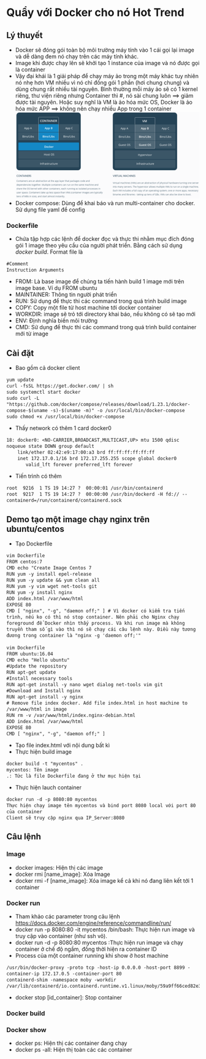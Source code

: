 # Quẩy với Docker cho nó Hot Trend
## Lý thuyết
- Docker sẽ đóng gói toàn bộ môi trường máy tính vào 1 cái gọi lại image và dễ dàng đem nó chạy trên các máy tính khác.
- Image khi được chạy lên sẽ khởi tạo 1 instance của image và nó được gọi là container
- Vậy đại khái là 1 giải pháp để chạy máy ảo trong một máy khác  tuy nhiên nó nhẹ hơn VM nhiều vì nó chỉ đống gói 1 phần (hơi chung chung) và dùng chung rất nhiều tài nguyên. Bình thường mỗi máy ảo sẽ có 1 kernel riêng, thư viện riêng nhưng Container thì #, nó sài chung luôn ==> giảm được tài nguyên. Hoặc suy nghĩ là VM là ảo hóa mức OS, Docker là ảo hóa mức APP ==> không nên chạy nhiều App trong 1 container
 ![img](images/dockervsvm.png)
 - Docker compose: Dùng để khai báo và run multi-container cho docker. Sử dụng file yaml để config
 ### Dockerfile
- Chứa tập hợp các lệnh để docker đọc và thực thi nhằm mục đích đóng gói 1 image theo yêu cầu của người phát triển. Bằng cách sử dụng *docker build*. Format file là
```
#Comment
Instruction Arguments
```
- FROM: Là base image để chúng ta tiến hành build 1 image mới trên image base. Ví dụ FROM ubuntu
- MAINTAINER: Thông tin người phát triển
- RUN: Sử dụng để thực thi các command trong quá trình build image
- COPY: Copy một file từ host machine tới docker container
- WORKDIR: image sẽ trỏ tới directory khai báo, nếu không có sẽ tạo mới
- ENV: Định nghĩa biến môi trường
- CMD: Sử dụng để thực thi các command trong quá trình build container mới từ image
## Cài đặt
- Bao gồm cả docker client
```
yum update
curl -fsSL https://get.docker.com/ | sh
sudo systemctl start docker
sudo curl -L "https://github.com/docker/compose/releases/download/1.23.1/docker-compose-$(uname -s)-$(uname -m)" -o /usr/local/bin/docker-compose
sudo chmod +x /usr/local/bin/docker-compose
```
- Thấy network có thêm 1 card docker0
```
18: docker0: <NO-CARRIER,BROADCAST,MULTICAST,UP> mtu 1500 qdisc noqueue state DOWN group default 
    link/ether 02:42:e9:17:00:a3 brd ff:ff:ff:ff:ff:ff
    inet 172.17.0.1/16 brd 172.17.255.255 scope global docker0
       valid_lft forever preferred_lft forever
```
- Tiến trình có thêm
```
root  9216  1 TS 19 14:27 ?  00:00:01 /usr/bin/containerd
root  9217  1 TS 19 14:27 ?  00:00:00 /usr/bin/dockerd -H fd:// --containerd=/run/containerd/containerd.sock
```
## Demo tạo một image chạy nginx trên ubuntu/centos
- Tạo Dockerfile
```
vim Dockerfile
FROM centos:7
CMD echo "Create Image Centos 7
RUN yum -y install epel-release
RUN yum -y update && yum clean all
RUN yum -y vim wget net-tools git
RUN yum -y install nginx
ADD index.html /var/www/html
EXPOSE 80 
CMD [ "nginx", "-g", "daemon off;" ] # Vì docker có kiểm tra tiến trình, nếu ko có thì nó stop container. Nên phải cho Nginx chạy foreground để Docker nhìn thấy process. Và khi run image mà không truyền tham số gì vào thì nó sẽ chạy cái câu lệnh này. Điều này tương đương trong container là "nginx -g 'daemon off;'"

vim Dockerfile
FROM ubuntu:16.04
CMD echo "Hello ubuntu"
#Update the repository
RUN apt-get update
#Install necessary tools
RUN apt-get install -y nano wget dialog net-tools vim git
#Download and Install nginx
RUN apt-get install -y nginx
# Remove file index docker. Add file index.html in host machine to /var/www/html in image
RUN rm -v /var/www/html/index.nginx-debian.html
ADD index.html /var/www/html
EXPOSE 80
CMD [ "nginx", "-g", "daemon off;" ]
```
- Tạo file index.html với nội dung bất kì
- Thực hiện build image
```
docker build -t "mycentos" .
mycentos: Tên image
.: Tức là file Dockerfile đang ở thư mục hiện tại
```
- Thực hiện lauch container
```
docker run -d -p 8080:80 mycentos
Thực hiện chạy image tên mycentos và bind port 8080 local với port 80 của container
Client sẽ truy cập nginx qua IP_Server:8080
```
## Câu lệnh
### Image
- docker images: Hiện thị các image
- docker rmi [name_image]: Xóa Image
- docker rmi -f [name_image]: Xóa image kể cả khi nó đang liên kết tới 1 container
### Docker run
- Tham khảo các parameter trong câu lệnh https://docs.docker.com/engine/reference/commandline/run/
- docker run -p 8080:80 -it mycentos /bin/bash: Thực hiện run image và truy cập vào container (như ssh vô). 
- docker run -d -p 8080:80 mycentos :Thực hiện run image và chạy container ở chế độ ngầm, đồng thời hiện ra container ID
- Process của một container running khi show ở host machine
```
/usr/bin/docker-proxy -proto tcp -host-ip 0.0.0.0 -host-port 8899 -container-ip 172.17.0.5 -container-port 80
containerd-shim -namespace moby -workdir /var/lib/containerd/io.containerd.runtime.v1.linux/moby/59a9ff66ced82e3294bbf92a1bddc579a643c
```
- docker stop [id_container]: Stop  container
### Docker build
### Docker show
- docker ps: Hiện thị các container đang chạy
- docker ps -all: Hiện thị toàn các các container


